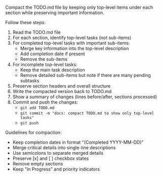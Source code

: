 Compact the TODO.md file by keeping only top-level items under each section while preserving important information.

Follow these steps:
1. Read the TODO.md file
2. For each section, identify top-level tasks (not sub-items)
3. For completed top-level tasks with important sub-items:
   - Merge key information into the top-level description
   - Add completion date if present
   - Remove the sub-items
4. For incomplete top-level tasks:
   - Keep the main task description
   - Remove detailed sub-items but note if there are many pending subtasks
5. Preserve section headers and overall structure
6. Write the compacted version back to TODO.md
7. Show a summary of changes (lines before/after, sections processed)
8. Commit and push the changes:
   - `git add TODO.md`
   - `git commit -m "docs: compact TODO.md to show only top-level tasks"`
   - `git push`

Guidelines for compaction:
- Keep completion dates in format "(Completed YYYY-MM-DD)"
- Merge critical details into single-line descriptions
- Use semicolons to separate merged details
- Preserve [x] and [ ] checkbox states
- Remove empty sections
- Keep "In Progress" and priority indicators
